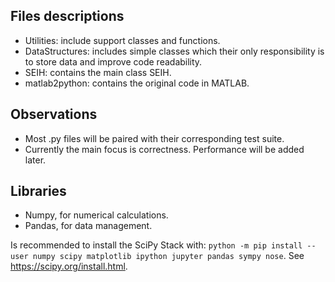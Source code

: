 ## Files descriptions
- Utilities: include support classes and functions.
- DataStructures: includes simple classes which their only responsibility is to store data and improve code readability.
- SEIH: contains the main class SEIH.
- matlab2python: contains the original code in MATLAB.

## Observations
- Most .py files will be paired with their corresponding test suite.
- Currently the main focus is correctness. Performance will be added later.

## Libraries
- Numpy, for numerical calculations.
- Pandas, for data management.

Is recommended to install the SciPy Stack with: `python -m pip install --user numpy scipy matplotlib ipython jupyter pandas sympy nose`. See https://scipy.org/install.html.
